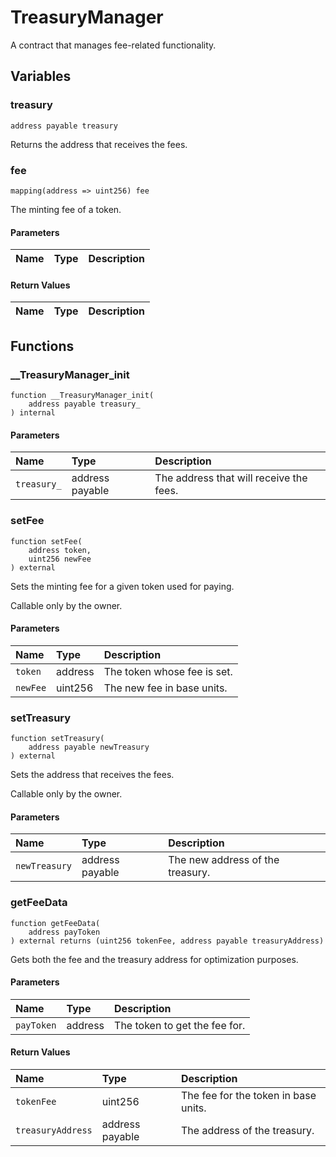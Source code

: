 # TreasuryManager

A contract that manages fee-related functionality.

## Variables

### treasury

```solidity
address payable treasury
```

Returns the address that receives the fees.

### fee

```solidity
mapping(address => uint256) fee
```

The minting fee of a token.

#### Parameters

| Name | Type | Description |
| ---- | ---- | ----------- |

#### Return Values

| Name | Type | Description |
| ---- | ---- | ----------- |

## Functions

### __TreasuryManager_init

```solidity
function __TreasuryManager_init(
    address payable treasury_
) internal
```

#### Parameters

| Name | Type | Description |
| :--- | :--- | :---------- |
| `treasury_` | address payable | The address that will receive the fees. |

### setFee

```solidity
function setFee(
    address token,
    uint256 newFee
) external
```

Sets the minting fee for a given token used for paying.

Callable only by the owner.

#### Parameters

| Name | Type | Description |
| :--- | :--- | :---------- |
| `token` | address | The token whose fee is set. |
| `newFee` | uint256 | The new fee in base units. |

### setTreasury

```solidity
function setTreasury(
    address payable newTreasury
) external
```

Sets the address that receives the fees.

Callable only by the owner.

#### Parameters

| Name | Type | Description |
| :--- | :--- | :---------- |
| `newTreasury` | address payable | The new address of the treasury. |

### getFeeData

```solidity
function getFeeData(
    address payToken
) external returns (uint256 tokenFee, address payable treasuryAddress)
```

Gets both the fee and the treasury address for optimization purposes.

#### Parameters

| Name | Type | Description |
| :--- | :--- | :---------- |
| `payToken` | address | The token to get the fee for. |

#### Return Values

| Name | Type | Description |
| :--- | :--- | :---------- |
| `tokenFee` | uint256 | The fee for the token in base units. |
| `treasuryAddress` | address payable | The address of the treasury. |

